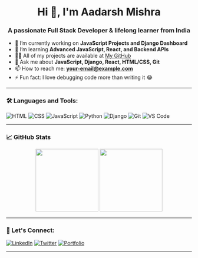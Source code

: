 <h1 align="center">Hi 👋, I'm Aadarsh Mishra</h1>
<h3 align="center">A passionate Full Stack Developer & lifelong learner from India</h3>

- 🔭 I’m currently working on **JavaScript Projects and Django Dashboard**
- 🌱 I’m learning **Advanced JavaScript, React, and Backend APIs**
- 👨‍💻 All of my projects are available at [My GitHub](https://github.com/AadarshMishra)
- 💬 Ask me about **JavaScript, Django, React, HTML/CSS, Git**
- 📫 How to reach me: **your-email@example.com**
- ⚡ Fun fact: I love debugging code more than writing it 😂

---

### 🛠️ Languages and Tools:
![HTML](https://img.shields.io/badge/-HTML-E34F26?style=flat&logo=html5&logoColor=white)
![CSS](https://img.shields.io/badge/-CSS-1572B6?style=flat&logo=css3)
![JavaScript](https://img.shields.io/badge/-JavaScript-F7DF1E?style=flat&logo=javascript&logoColor=black)
![Python](https://img.shields.io/badge/-Python-3776AB?style=flat&logo=python)
![Django](https://img.shields.io/badge/-Django-092E20?style=flat&logo=django)
![Git](https://img.shields.io/badge/-Git-F05032?style=flat&logo=git)
![VS Code](https://img.shields.io/badge/-VS%20Code-007ACC?style=flat&logo=visual-studio-code)

---

### 📈 GitHub Stats
<p align="center">
  <img src="https://github-readme-stats.vercel.app/api?username=AadarshMishra&show_icons=true&theme=radical" height="170"/>
  <img src="https://github-readme-stats.vercel.app/api/top-langs/?username=AadarshMishra&layout=compact&theme=radical" height="170"/>
</p>

---

### 🔗 Let's Connect:
[![LinkedIn](https://img.shields.io/badge/-LinkedIn-0A66C2?style=flat&logo=linkedin&logoColor=white)](https://www.linkedin.com/in/your-link/)
[![Twitter](https://img.shields.io/badge/-Twitter-1DA1F2?style=flat&logo=twitter&logoColor=white)](https://twitter.com/yourhandle)
[![Portfolio](https://img.shields.io/badge/-Portfolio-12100E?style=flat&logo=github&logoColor=white)](https://yourportfolio.com)

---

